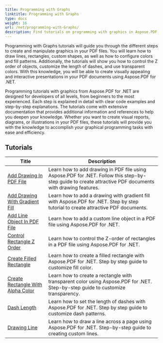 ```yaml
---
title: Programming with Graphs
linktitle: Programming with Graphs
type: docs
weight: 16
url: /net/programming-with-Graphs/
description: Find tutorials on programming with graphics in Aspose.PDF for .NET. Learn how to create and customize graphics in your PDF documents.
---
```

Programming with Graphs tutorials will guide you through the different steps to create and manipulate graphics in your PDF files. You will learn how to draw lines, rectangles, custom shapes, as well as how to configure colors and fill patterns. Additionally, the tutorials will show you how to control the Z order of objects, customize the length of dashes, and use transparent colors. With this knowledge, you will be able to create visually appealing and interactive presentations in your PDF documents using Aspose.PDF for .NET.

Programming tutorials with graphics from Aspose.PDF for .NET are designed for developers of all levels, from beginners to the most experienced. Each step is explained in detail with clear code examples and step-by-step explanations. The tutorials come with extensive documentation that provides additional information and references to help you deepen your knowledge. Whether you want to create visual reports, diagrams, or illustrations in your PDF files, these tutorials will provide you with the knowledge to accomplish your graphical programming tasks with ease and efficiency.

## Tutorials
| Title | Description |
| --- | --- | 
| [Add Drawing In PDF File](./add-drawing/) | Learn how to add drawing in PDF file using Aspose.PDF for .NET. Follow this step-by-step guide to create attractive PDF documents with drawing features. |  
| [Add Drawing With Gradient Fill](./add-drawing-with-gradient-fill/) | Learn how to add a drawing with gradient fill with Aspose.PDF for .NET. Step by step tutorial to create attractive PDF documents. |  
| [Add Line Object In PDF File](./add-line-object/) | Learn how to add a custom line object in a PDF file using Aspose.PDF for .NET. |  
| [Control Rectangle Z Order](./control-rectangle-z-order/) | Learn how to control the Z-order of rectangles in a PDF file using Aspose.PDF for .NET.  |  
| [Create Filled Rectangle](./create-filled-rectangle/) | Learn how to create a filled rectangle with Aspose.PDF for .NET. Step by step guide to customize fill color. |  
| [Create Rectangle With Alpha Color](./create-rectangle-with-alpha-color/) | Learn how to create a rectangle with transparent color using Aspose.PDF for .NET. Step-by-step guide to customize transparency. |  
| [Dash Length](./dash-length/) | Learn how to set the length of dashes with Aspose.PDF for .NET. Step by step guide to customize dash patterns. |  
| [Drawing Line](./drawing-line/) | Learn how to draw a line across a page using Aspose.PDF for .NET. Step-by-step guide to creating custom lines. |  
